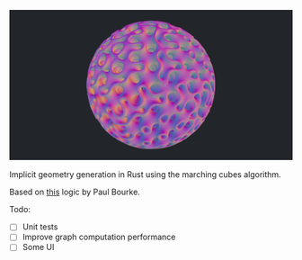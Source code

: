 ![gyroid](media/example_gyroid.png)

Implicit geometry generation in Rust using the marching cubes algorithm.

Based on [this](https://paulbourke.net/geometry/polygonise/) logic by Paul Bourke.

Todo:
- [ ] Unit tests
- [ ] Improve graph computation performance
- [ ] Some UI
